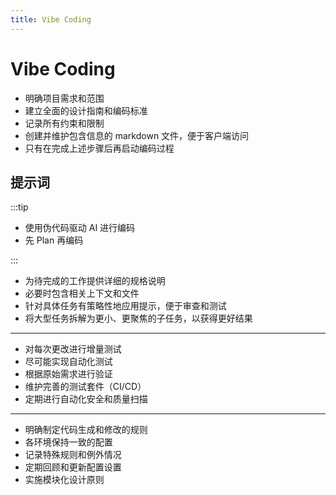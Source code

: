 ```yaml
---
title: Vibe Coding
---
```


# Vibe Coding

- 明确项目需求和范围
- 建立全面的设计指南和编码标准
- 记录所有约束和限制
- 创建并维护包含信息的 markdown 文件，便于客户端访问
- 只有在完成上述步骤后再启动编码过程


## 提示词

:::tip

- 使用伪代码驱动 AI 进行编码
- 先 Plan 再编码

:::

- 为待完成的工作提供详细的规格说明
- 必要时包含相关上下文和文件
- 针对具体任务有策略性地应用提示，便于审查和测试
- 将大型任务拆解为更小、更聚焦的子任务，以获得更好结果

---

- 对每次更改进行增量测试
- 尽可能实现自动化测试
- 根据原始需求进行验证
- 维护完善的测试套件（CI/CD）
- 定期进行自动化安全和质量扫描

---

- 明确制定代码生成和修改的规则
- 各环境保持一致的配置
- 记录特殊规则和例外情况
- 定期回顾和更新配置设置
- 实施模块化设计原则
